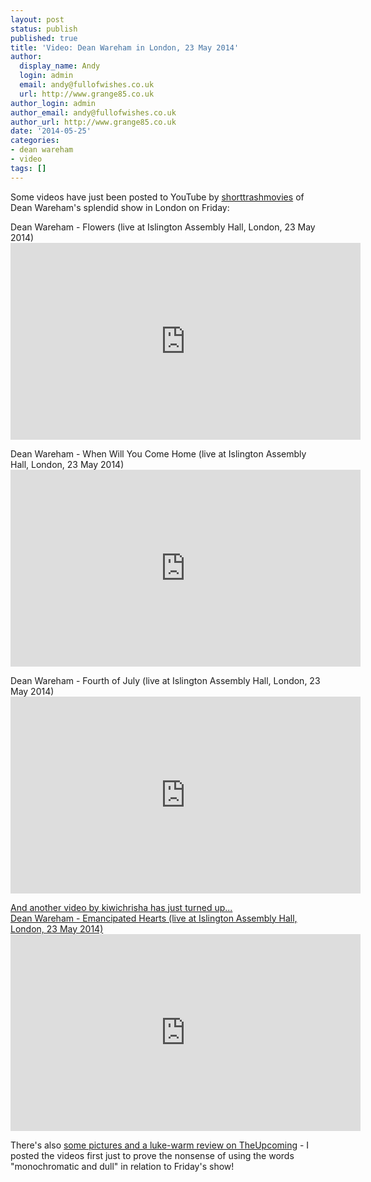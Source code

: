 ```yaml
---
layout: post
status: publish
published: true
title: 'Video: Dean Wareham in London, 23 May 2014'
author:
  display_name: Andy
  login: admin
  email: andy@fullofwishes.co.uk
  url: http://www.grange85.co.uk
author_login: admin
author_email: andy@fullofwishes.co.uk
author_url: http://www.grange85.co.uk
date: '2014-05-25'
categories:
- dean wareham
- video
tags: []
---
```

<p>Some videos have just been posted to YouTube by <a href="https://www.youtube.com/channel/UChppBef_tltSEuFqnEu8Qzw">shorttrashmovies</a> of Dean Wareham's splendid show in London on Friday:</p>
<p>Dean Wareham - Flowers (live at Islington Assembly Hall, London, 23 May 2014)<br />
<iframe width="560" height="315" src="https://www.youtube-nocookie.com/embed/5Y3Wgp-e1QE<br />" frameborder="0" allowfullscreen></iframe>
<!--more &hellip;more videos from the London show--></p>
<p>Dean Wareham - When Will You Come Home (live at Islington Assembly Hall, London, 23 May 2014)<br />
<iframe width="560" height="315" src="https://www.youtube-nocookie.com/embed/eHh8T2R_vdg" frameborder="0" allowfullscreen></iframe>
<p>Dean Wareham - Fourth of July (live at Islington Assembly Hall, London, 23 May 2014)<br />
<iframe width="560" height="315" src="https://www.youtube-nocookie.com/embed/wTLO4U0VJlM" frameborder="0" allowfullscreen></iframe>
<p><ins datetime="2014-05-26T14:15:34+00:00">And another video by kiwichrisha has just turned up...<br />
Dean Wareham - Emancipated Hearts (live at Islington Assembly Hall, London, 23 May 2014)<br />
<iframe width="560" height="315" src="https://www.youtube-nocookie.com/embed/V5r1Dups2G8</ins>" frameborder="0" allowfullscreen></iframe>
<p>There's also <a href="http://www.theupcoming.co.uk/2014/05/24/dean-wareham-at-islington-assembly-hall-live-review/">some pictures and a luke-warm review on TheUpcoming</a> - I posted the videos first just to prove the nonsense of using the words "monochromatic and dull" in relation to Friday's show!</p>
